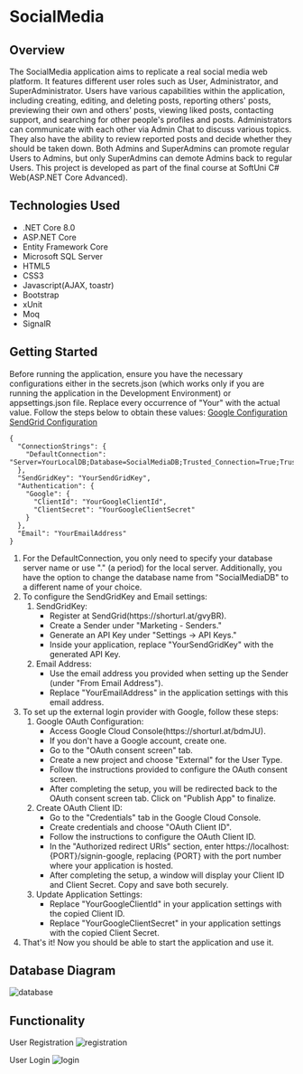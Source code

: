 # SocialMedia

## Overview

The SocialMedia application aims to replicate a real social media web platform. It features different user roles such as User, Administrator, and SuperAdministrator. Users have various capabilities within the application, including creating, editing, and deleting posts, reporting others' posts, previewing their own and others' posts, viewing liked posts, contacting support, and searching for other people's profiles and posts.
Administrators can communicate with each other via Admin Chat to discuss various topics. They also have the ability to review reported posts and decide whether they should be taken down. Both Admins and SuperAdmins can promote regular Users to Admins, but only SuperAdmins can demote Admins back to regular Users. This project is developed as part of the final course at SoftUni C# Web(ASP.NET Core Advanced).

## Technologies Used
<ul>
  <li>.NET Core 8.0</li>
  <li>ASP.NET Core</li>
  <li>Entity Framework Core</li>
  <li>Microsoft SQL Server</li>
  <li>HTML5</li>
  <li>CSS3</li>
  <li>Javascript(AJAX, toastr)</li>
  <li>Bootstrap</li>
  <li>xUnit</li>
  <li>Moq</li>
  <li>SignalR</li>
</ul>

## Getting Started

Before running the application, ensure you have the necessary configurations either in the secrets.json (which works only if you are running the application in the Development Environment) or appsettings.json file. Replace every occurrence of "Your" with the actual value. Follow the steps below to obtain these values: [Google Configuration](https://learn.microsoft.com/en-us/aspnet/core/security/authentication/social/google-logins?view=aspnetcore-8.0#create-the-google-oauth-20-client-id-and-secret) [SendGrid Configuration](https://learn.microsoft.com/en-us/aspnet/core/security/authentication/accconfirm?view=aspnetcore-8.0&tabs=visual-studio)

```
{
  "ConnectionStrings": {
    "DefaultConnection": "Server=YourLocalDB;Database=SocialMediaDB;Trusted_Connection=True;TrustServerCertificate=True"
  },
  "SendGridKey": "YourSendGridKey",
  "Authentication": {
    "Google": {
      "ClientId": "YourGoogleClientId",
      "ClientSecret": "YourGoogleClientSecret"
    }
  },
  "Email": "YourEmailAddress"
}
```
<ol>
  <li>For the DefaultConnection, you only need to specify your database server name or use "." (a period) for the local server. Additionally, you have the option to change the database name from "SocialMediaDB" to a different name of your choice.</li>
  <li>
    To configure the SendGridKey and Email settings:
    <ol type="1">
      <li>
        SendGridKey:
        <ul>
          <li>
            Register at SendGrid(https://shorturl.at/gvyBR).
          </li>
          <li>
            Create a Sender under "Marketing - Senders."
          </li>
          <li>
            Generate an API Key under "Settings -> API Keys."
          </li>
          <li>
            Inside your application, replace "YourSendGridKey" with the generated API Key.
          </li>
        </ul>
      </li>
      <li>
        Email Address:
        <ul>
          <li>
            Use the email address you provided when setting up the Sender (under "From Email Address").
          </li>
          <li>
            Replace "YourEmailAddress" in the application settings with this email address.
          </li>
        </ul>
      </li>
    </ol>
  </li>
  <li>
    To set up the external login provider with Google, follow these steps:
    <ol type="1">
      <li>
        Google OAuth Configuration:
        <ul>
          <li>
            Access Google Cloud Console(https://shorturl.at/bdmJU).
          </li>
          <li>
            If you don't have a Google account, create one.
          </li>
          <li>
            Go to the "OAuth consent screen" tab.
          </li>
          <li>
            Create a new project and choose "External" for the User Type.
          </li>
          <li>
            Follow the instructions provided to configure the OAuth consent screen.
          </li>
          <li>
            After completing the setup, you will be redirected back to the OAuth consent screen tab. Click on "Publish App" to finalize.
          </li>
        </ul>
      </li>
      <li>
        Create OAuth Client ID:
        <ul>
          <li>
            Go to the "Credentials" tab in the Google Cloud Console.
          </li>
          <li>
            Create credentials and choose "OAuth Client ID".
          </li>
          <li>
            Follow the instructions to configure the OAuth Client ID.
          </li>
          <li>
            In the "Authorized redirect URIs" section, enter https://localhost:{PORT}/signin-google, replacing {PORT} with the port number where your application is hosted.
          </li>
          <li>
            After completing the setup, a window will display your Client ID and Client Secret. Copy and save both securely.
          </li>
        </ul>
      </li>
      <li>
        Update Application Settings:
        <ul>
          <li>
            Replace "YourGoogleClientId" in your application settings with the copied Client ID.
          </li>
          <li>
            Replace "YourGoogleClientSecret" in your application settings with the copied Client Secret.
          </li>
        </ul>
      </li>
    </ol>
  </li>
  <li>That's it! Now you should be able to start the application and use it.</li>
</ol>

## Database Diagram
![database](https://github.com/KristiyanHristov04/SocialMedia-ASP.NET-Core-MVC/assets/92588334/5ee4476b-0839-4ffe-9e60-696b2dda4a7f)

## Functionality

User Registration
![registration](https://github.com/KristiyanHristov04/SocialMedia-ASP.NET-Core-MVC/assets/92588334/8c0f2122-165d-4a27-94ee-fd4500909d84)

User Login
![login](https://github.com/KristiyanHristov04/SocialMedia-ASP.NET-Core-MVC/assets/92588334/a710df70-bfcd-4e1d-984a-1873f9c6feb8)


